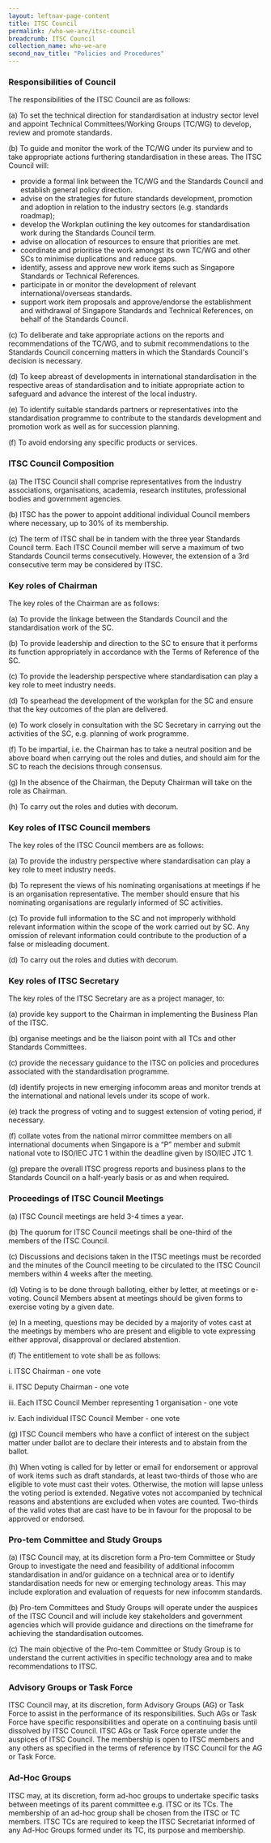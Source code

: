 ```yaml
---
layout: leftnav-page-content
title: ITSC Council
permalink: /who-we-are/itsc-council
breadcrumb: ITSC Council
collection_name: who-we-are
second_nav_title: "Policies and Procedures"
---
```


### Responsibilities of Council
The responsibilities of the ITSC Council are as follows:

(a) To set the technical direction for standardisation at industry sector level and appoint Technical Committees/Working Groups (TC/WG) to develop, review and promote standards.

(b) To guide and monitor the work of the TC/WG under its purview and to take appropriate actions furthering standardisation in these areas. The ITSC Council will:
  * provide a formal link between the TC/WG and the Standards Council and establish general policy direction.
  * advise on the strategies for future standards development, promotion and adoption in relation to the industry sectors (e.g. standards roadmap);
  * develop the Workplan outlining the key outcomes for standardisation work during the Standards Council term.
  * advise on allocation of resources to ensure that priorities are met.
  * coordinate and prioritise the work amongst its own TC/WG and other SCs to minimise duplications and reduce gaps.
  * identify, assess and approve new work items such as Singapore Standards or Technical References.
  * participate in or monitor the development of relevant international/overseas standards.
  * support work item proposals and approve/endorse the establishment and withdrawal of Singapore Standards and Technical References, on behalf of the Standards Council.

(c) To deliberate and take appropriate actions on the reports and recommendations of the TC/WG, and to submit recommendations to the Standards Council concerning matters in which the Standards Council's decision is necessary.

(d) To keep abreast of developments in international standardisation in the respective areas of standardisation and to initiate appropriate action to safeguard and advance the interest of the local industry.

(e) To identify suitable standards partners or representatives into the standardisation programme to contribute to the standards development and promotion work as well as for succession planning.

(f) To avoid endorsing any specific products or services.

### ITSC Council Composition

(a) The ITSC Council shall comprise representatives from the industry associations, organisations, academia, research institutes, professional bodies and government agencies.

(b) ITSC has the power to appoint additional individual Council members where necessary, up to 30% of its membership.

(c) The term of ITSC shall be in tandem with the three year Standards Council term. Each ITSC Council member will serve a maximum of two Standards Council terms consecutively. However, the extension of a 3rd consecutive term may be considered by ITSC.

### Key roles of Chairman
The key roles of the Chairman are as follows:

(a) To provide the linkage between the Standards Council and the standardisation work of the SC.

(b) To provide leadership and direction to the SC to ensure that it performs its function appropriately in accordance with the Terms of Reference of the SC.

(c) To provide the leadership perspective where standardisation can play a key role to meet industry needs.

(d) To spearhead the development of the workplan for the SC and ensure that the key outcomes of the plan are delivered.

(e) To work closely in consultation with the SC Secretary in carrying out the activities of the SC, e.g. planning of work programme.

(f) To be impartial, i.e. the Chairman has to take a neutral position and be above board when carrying out the roles and duties, and should aim for the SC to reach the decisions through consensus.

(g) In the absence of the Chairman, the Deputy Chairman will take on the role as Chairman.

(h) To carry out the roles and duties with decorum.

### Key roles of  ITSC Council members

The key roles of the ITSC Council members are as follows:

(a) To provide the industry perspective where standardisation can play a key role to meet industry needs.

(b) To represent the views of his nominating organisations at meetings if he is an organisation representative. The member should ensure that his nominating organisations are regularly informed of SC activities.

(c) To provide full information to the SC and not improperly withhold relevant information within the scope of the work carried out by SC. Any omission of relevant information could contribute to the production of a false or misleading document.

(d) To carry out the roles and duties with decorum.


### Key roles of ITSC Secretary

The key roles of the ITSC Secretary are as a project manager, to:

(a) provide key support to the Chairman in implementing the Business Plan of the ITSC.

(b) organise meetings and be the liaison point with all TCs and other Standards Committees.

(c) provide the necessary guidance to the ITSC on policies and procedures associated with the standardisation programme.

(d) identify projects in new emerging infocomm areas and monitor trends at the international and national levels under its scope of work.

(e) track the progress of voting and to suggest extension of voting period, if necessary.

(f) collate votes from the national mirror committee members on all international documents when Singapore is a “P” member and submit national vote to ISO/IEC JTC 1 within the deadline given by ISO/IEC JTC 1.

(g) prepare the overall ITSC progress reports and business plans to the Standards Council on a half-yearly basis or as and when required.

### Proceedings of ITSC Council Meetings

(a) ITSC Council meetings are held 3-4 times a year.

(b) The quorum for ITSC Council meetings shall be one-third of the members of the ITSC Council.

(c) Discussions and decisions taken in the ITSC meetings must be recorded and the minutes of the Council meeting to be circulated to the ITSC Council members within 4 weeks after the meeting.

(d) Voting is to be done through balloting, either by letter, at meetings or e-voting. Council Members absent at meetings should be given forms to exercise voting by a given date.

(e) In a meeting, questions may be decided by a majority of votes cast at the meetings by members who are present and eligible to vote expressing either approval, disapproval or declared abstention.

(f) The entitlement to vote shall be as follows:

i. ITSC Chairman - one vote

ii. ITSC Deputy Chairman - one vote

iii. Each ITSC Council Member representing 1 organisation - one vote

iv. Each individual ITSC Council Member - one vote

(g) ITSC Council members who have a conflict of interest on the subject matter under ballot are to declare their interests and to abstain from the ballot.

(h) When voting is called for by letter or email for endorsement or approval of work items such as draft standards, at least two-thirds of those who are eligible to vote must cast their votes. Otherwise, the motion will lapse unless the voting period is extended. Negative votes not accompanied by technical reasons and abstentions are excluded when votes are counted. Two-thirds of the valid votes that are cast have to be in favour for the proposal to be approved or endorsed.

### Pro-tem Committee and Study Groups

(a) ITSC Council may, at its discretion form a Pro-tem Committee or Study Group to investigate the need and feasibility of additional infocomm standardisation in and/or guidance on a technical area or to identify standardisation needs for new or emerging technology areas. This may include exploration and evaluation of requests for new infocomm standards.

(b) Pro-tem Committees and Study Groups will operate under the auspices of the ITSC Council and will include key stakeholders and government agencies which will provide guidance and directions on the timeframe for achieving the standardisation outcomes.

(c) The main objective of the Pro-tem Committee or Study Group is to understand the current activities in specific technology area and to make recommendations to ITSC.

### Advisory Groups or Task Force

ITSC Council may, at its discretion, form Advisory Groups (AG) or Task Force to assist in the performance of its responsibilities. Such AGs or Task Force have specific responsibilities and operate on a continuing basis until dissolved by ITSC Council. ITSC AGs or Task Force operate under the auspices of ITSC Council. The membership is open to ITSC members and any others as specified in the terms of reference by ITSC Council for the AG or Task Force.

### Ad-Hoc Groups

ITSC may, at its discretion, form ad-hoc groups to undertake specific tasks between meetings of its parent committee e.g. ITSC or its TCs. The membership of an ad-hoc group shall be chosen from the ITSC or TC members. ITSC TCs are required to keep the ITSC Secretariat informed of any Ad-Hoc Groups formed under its TC, its purpose and membership.
